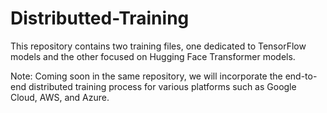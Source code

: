 # Distributted-Training

This repository contains two training files, one dedicated to TensorFlow models and the other focused on Hugging Face Transformer models.

Note: Coming soon in the same repository, we will incorporate the end-to-end distributed training process for various platforms such as Google Cloud, AWS, and Azure.